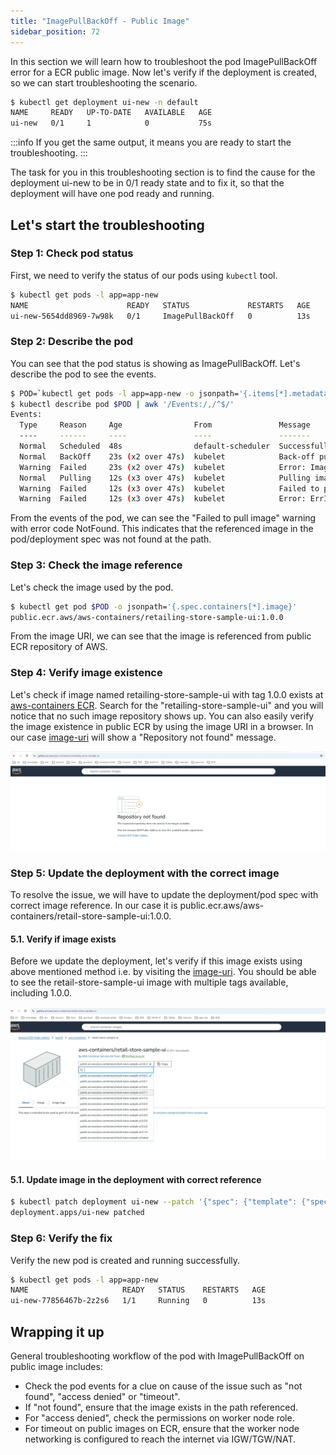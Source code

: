 ```yaml
---
title: "ImagePullBackOff - Public Image"
sidebar_position: 72
---
```


In this section we will learn how to troubleshoot the pod ImagePullBackOff error for a ECR public image. Now let's verify if the deployment is created, so we can start troubleshooting the scenario.

```bash
$ kubectl get deployment ui-new -n default
NAME     READY   UP-TO-DATE   AVAILABLE   AGE
ui-new   0/1     1            0           75s
```

:::info
If you get the same output, it means you are ready to start the troubleshooting.
:::

The task for you in this troubleshooting section is to find the cause for the deployment ui-new to be in 0/1 ready state and to fix it, so that the deployment will have one pod ready and running.

## Let's start the troubleshooting

### Step 1: Check pod status

First, we need to verify the status of our pods using `kubectl` tool.

```bash
$ kubectl get pods -l app=app-new
NAME                      READY   STATUS             RESTARTS   AGE
ui-new-5654dd8969-7w98k   0/1     ImagePullBackOff   0          13s
```

### Step 2: Describe the pod

You can see that the pod status is showing as ImagePullBackOff. Let's describe the pod to see the events.

```bash expectError=true timeout=20
$ POD=`kubectl get pods -l app=app-new -o jsonpath='{.items[*].metadata.name}'`
$ kubectl describe pod $POD | awk '/Events:/,/^$/'
Events:
  Type     Reason     Age                From               Message
  ----     ------     ----               ----               -------
  Normal   Scheduled  48s                default-scheduler  Successfully assigned default/ui-new-5654dd8969-7w98k to ip-10-42-33-232.us-west-2.compute.internal
  Normal   BackOff    23s (x2 over 47s)  kubelet            Back-off pulling image "public.ecr.aws/aws-containers/retailing-store-sample-ui:1.0.0"
  Warning  Failed     23s (x2 over 47s)  kubelet            Error: ImagePullBackOff
  Normal   Pulling    12s (x3 over 47s)  kubelet            Pulling image "public.ecr.aws/aws-containers/retailing-store-sample-ui:1.0.0"
  Warning  Failed     12s (x3 over 47s)  kubelet            Failed to pull image "public.ecr.aws/aws-containers/retailing-store-sample-ui:1.0.0": rpc error: code = NotFound desc = failed to pull and unpack image "public.ecr.aws/aws-containers/retailing-store-sample-ui:1.0.0": failed to resolve reference "public.ecr.aws/aws-containers/retailing-store-sample-ui:1.0.0": public.ecr.aws/aws-containers/retailing-store-sample-ui:1.0.0: not found
  Warning  Failed     12s (x3 over 47s)  kubelet            Error: ErrImagePull
```

From the events of the pod, we can see the "Failed to pull image" warning with error code NotFound. This indicates that the referenced image in the pod/deployment spec was not found at the path.

### Step 3: Check the image reference

Let's check the image used by the pod.

```bash
$ kubectl get pod $POD -o jsonpath='{.spec.containers[*].image}'
public.ecr.aws/aws-containers/retailing-store-sample-ui:1.0.0
```

From the image URI, we can see that the image is referenced from public ECR repository of AWS.

### Step 4: Verify image existence

Let's check if image named retailing-store-sample-ui with tag 1.0.0 exists at [aws-containers ECR](https://gallery.ecr.aws/aws-containers). Search for the "retailing-store-sample-ui" and you will notice that no such image repository shows up. You can also easily verify the image existence in public ECR by using the image URI in a browser. In our case [image-uri](https://gallery.ecr.aws/aws-containers/retailing-store-sample-ui) will show a "Repository not found" message.

![RepoDoesNotExist](assets/rep-not-found.webp)

### Step 5: Update the deployment with the correct image

To resolve the issue, we will have to update the deployment/pod spec with correct image reference. In our case it is public.ecr.aws/aws-containers/retail-store-sample-ui:1.0.0.

#### 5.1. Verify if image exists

Before we update the deployment, let's verify if this image exists using above mentioned method i.e. by visiting the [image-uri](https://gallery.ecr.aws/aws-containers/retail-store-sample-ui). You should be able to see the retail-store-sample-ui image with multiple tags available, including 1.0.0.

![RepoExist](assets/repo-found.webp)

#### 5.1. Update image in the deployment with correct reference

```bash
$ kubectl patch deployment ui-new --patch '{"spec": {"template": {"spec": {"containers": [{"name": "ui", "image": "public.ecr.aws/aws-containers/retail-store-sample-ui:1.0.0"}]}}}}'
deployment.apps/ui-new patched
```

### Step 6: Verify the fix

Verify the new pod is created and running successfully.

```bash timeout=180 hook=fix-1 hookTimeout=600 wait=20
$ kubectl get pods -l app=app-new
NAME                     READY   STATUS    RESTARTS   AGE
ui-new-77856467b-2z2s6   1/1     Running   0          13s
```

## Wrapping it up

General troubleshooting workflow of the pod with ImagePullBackOff on public image includes:

- Check the pod events for a clue on cause of the issue such as "not found", "access denied" or "timeout".
- If "not found", ensure that the image exists in the path referenced.
- For "access denied", check the permissions on worker node role.
- For timeout on public images on ECR, ensure that the worker node networking is configured to reach the internet via IGW/TGW/NAT.
